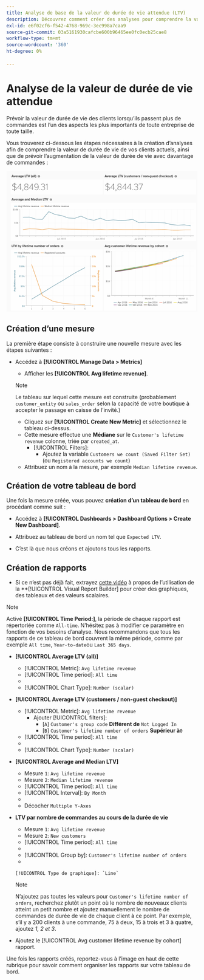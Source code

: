```yaml
---
title: Analyse de base de la valeur de durée de vie attendue (LTV)
description: Découvrez comment créer des analyses pour comprendre la valeur de durée de vie de vos clients actuels et prévoir comment la valeur de durée de vie augmentera avec plus de commandes.
exl-id: e6f02cf6-f542-4768-969c-3ec998a7caa9
source-git-commit: 03a5161930cafcbe600b96465ee0fc0ecb25cae8
workflow-type: tm+mt
source-wordcount: '360'
ht-degree: 0%

---
```


# Analyse de la valeur de durée de vie attendue

Prévoir la valeur de durée de vie des clients lorsqu’ils passent plus de commandes est l’un des aspects les plus importants de toute entreprise de toute taille.

Vous trouverez ci-dessous les étapes nécessaires à la création d’analyses afin de comprendre la valeur de durée de vie de vos clients actuels, ainsi que de prévoir l’augmentation de la valeur de durée de vie avec davantage de commandes :

![valeur attendue](../../assets/expected_ltv_720.png)

## Création d’une mesure

La première étape consiste à construire une nouvelle mesure avec les étapes suivantes :
* Accédez à **[!UICONTROL Manage Data > Metrics]**
   * Afficher les **[!UICONTROL Avg lifetime revenue]**.

   >[!NOTE]
   >
   >Le tableau sur lequel cette mesure est construite (probablement `customer_entity` ou `sales_order` selon la capacité de votre boutique à accepter le passage en caisse de l’invité.)

   * Cliquez sur **[!UICONTROL Create New Metric]** et sélectionnez le tableau ci-dessus.
   * Cette mesure effectue une **Médiane** sur le `Customer's lifetime revenue` colonne, triée par `created_at`.
      * [!UICONTROL Filters]:
         * Ajoutez la variable `Customers we count (Saved Filter Set)` (ou `Registered accounts we count`)
   * Attribuez un nom à la mesure, par exemple `Median lifetime revenue`.



## Création de votre tableau de bord

Une fois la mesure créée, vous pouvez **création d’un tableau de bord** en procédant comme suit :
* Accédez à **[!UICONTROL Dashboards > Dashboard Options > Create New Dashboard]**.
* Attribuez au tableau de bord un nom tel que `Expected LTV`.

* C’est là que nous créons et ajoutons tous les rapports.

## Création de rapports

* Si ce n’est pas déjà fait, extrayez [cette vidéo](https://fast.wistia.net/embed/iframe/24zz7wmjrt) à propos de l’utilisation de la **[!UICONTROL Visual Report Builder] pour créer des graphiques, des tableaux et des valeurs scalaires.

>[!NOTE]
>
>Activé **[!UICONTROL Time Period:]**, la période de chaque rapport est répertoriée comme `All-time`. N’hésitez pas à modifier ce paramètre en fonction de vos besoins d’analyse. Nous recommandons que tous les rapports de ce tableau de bord couvrent la même période, comme par exemple `All time`, `Year-to-date`ou `Last 365 days`.

* **[!UICONTROL Average LTV (all)]**
   * [!UICONTROL Metric]: `Avg lifetime revenue`
   * [!UICONTROL Time period]: `All time`
   * 
      [!UICONTROL Intervalle]: `None`
   * [!UICONTROL Chart Type]: `Number (scalar)`

* **[!UICONTROL Average LTV (customers / non-guest checkout)]**
   * [!UICONTROL Metric]: `Avg lifetime revenue`
      * Ajouter [!UICONTROL filters]:
         * [`A`] `Customer's group code` **Différent de** `Not Logged In`
         * [`B`] `Customer's lifetime number of orders` **Supérieur à**`0`
   * [!UICONTROL Time period]: `All time`
   * 
      [!UICONTROL Intervalle]: `None`
   * [!UICONTROL Chart Type]: `Number (scalar)`


* **[!UICONTROL Average and Median LTV]**
   * Mesure `1`: `Avg lifetime revenue`
   * Mesure `2`: `Median lifetime revenue`
   * [!UICONTROL Time period]: `All time`
   * [!UICONTROL Interval]: `By Month`
   * 
      [!UICONTROL Type de graphique]: `Line`
   * Décocher `Multiple Y-Axes`

* **LTV par nombre de commandes au cours de la durée de vie**
   * Mesure `1`: `Avg lifetime revenue`
   * Mesure `2`: `New customers`
   * [!UICONTROL Time period]: `All time`
   * 
      [!UICONTROL Intervalle]: `None`
   * [!UICONTROL Group by]: `Customer's lifetime number of orders`
   * 

      [!UICONTROL Type de graphique]: `Line`
   >[!NOTE]
   >
   >N’ajoutez pas toutes les valeurs pour `Customer's lifetime number of orders`, recherchez plutôt un point où le nombre de nouveaux clients atteint un petit nombre et ajoutez manuellement le nombre de commandes de durée de vie de chaque client à ce point. Par exemple, s’il y a 200 clients à une commande, 75 à deux, 15 à trois et 3 à quatre, ajoutez *1, 2 et 3*.

* Ajoutez le [!UICONTROL Avg customer lifetime revenue by cohort] rapport.

Une fois les rapports créés, reportez-vous à l’image en haut de cette rubrique pour savoir comment organiser les rapports sur votre tableau de bord.
